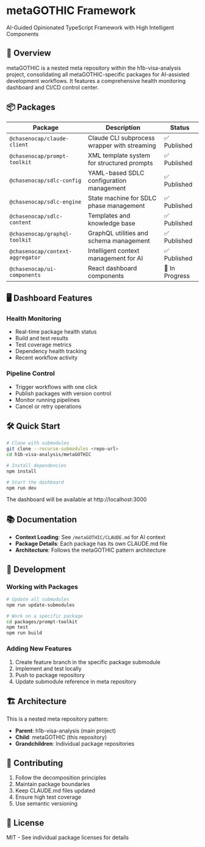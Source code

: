 # metaGOTHIC Framework

AI-Guided Opinionated TypeScript Framework with High Intelligent Components

## 🚀 Overview

metaGOTHIC is a nested meta repository within the h1b-visa-analysis project, consolidating all metaGOTHIC-specific packages for AI-assisted development workflows. It features a comprehensive health monitoring dashboard and CI/CD control center.

## 📦 Packages

| Package | Description | Status |
|---------|-------------|--------|
| `@chasenocap/claude-client` | Claude CLI subprocess wrapper with streaming | ✅ Published |
| `@chasenocap/prompt-toolkit` | XML template system for structured prompts | ✅ Published |
| `@chasenocap/sdlc-config` | YAML-based SDLC configuration management | ✅ Published |
| `@chasenocap/sdlc-engine` | State machine for SDLC phase management | ✅ Published |
| `@chasenocap/sdlc-content` | Templates and knowledge base | ✅ Published |
| `@chasenocap/graphql-toolkit` | GraphQL utilities and schema management | ✅ Published |
| `@chasenocap/context-aggregator` | Intelligent context management for AI | ✅ Published |
| `@chasenocap/ui-components` | React dashboard components | 🚧 In Progress |

## 🖥️ Dashboard Features

### Health Monitoring
- Real-time package health status
- Build and test results
- Test coverage metrics
- Dependency health tracking
- Recent workflow activity

### Pipeline Control
- Trigger workflows with one click
- Publish packages with version control
- Monitor running pipelines
- Cancel or retry operations

## 🛠️ Quick Start

```bash
# Clone with submodules
git clone --recurse-submodules <repo-url>
cd h1b-visa-analysis/metaGOTHIC

# Install dependencies
npm install

# Start the dashboard
npm run dev
```

The dashboard will be available at http://localhost:3000

## 📚 Documentation

- **Context Loading**: See `/metaGOTHIC/CLAUDE.md` for AI context
- **Package Details**: Each package has its own CLAUDE.md file
- **Architecture**: Follows the metaGOTHIC pattern architecture

## 🔧 Development

### Working with Packages

```bash
# Update all submodules
npm run update-submodules

# Work on a specific package
cd packages/prompt-toolkit
npm test
npm run build
```

### Adding New Features

1. Create feature branch in the specific package submodule
2. Implement and test locally
3. Push to package repository
4. Update submodule reference in meta repository

## 🏗️ Architecture

This is a nested meta repository pattern:
- **Parent**: h1b-visa-analysis (main project)
- **Child**: metaGOTHIC (this repository)
- **Grandchildren**: Individual package repositories

## 🤝 Contributing

1. Follow the decomposition principles
2. Maintain package boundaries
3. Keep CLAUDE.md files updated
4. Ensure high test coverage
5. Use semantic versioning

## 📄 License

MIT - See individual package licenses for details